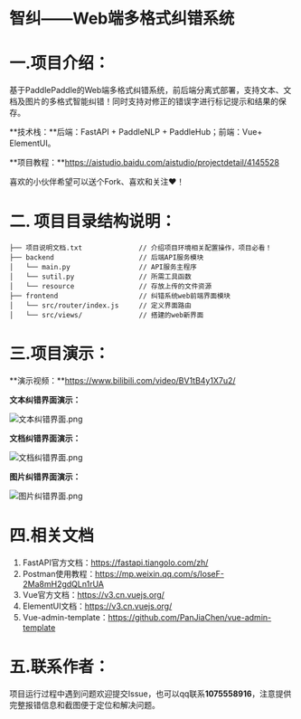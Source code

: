# 智纠——Web端多格式纠错系统

# 一.项目介绍：

​    基于PaddlePaddle的Web端多格式纠错系统，前后端分离式部署，支持文本、文档及图片的多格式智能纠错！同时支持对修正的错误字进行标记提示和结果的保存。

**技术栈：**后端：FastAPI + PaddleNLP + PaddleHub；前端：Vue+ ElementUI。

**项目教程：**https://aistudio.baidu.com/aistudio/projectdetail/4145528

喜欢的小伙伴希望可以送个Fork、喜欢和关注❤！

# 二.  项目目录结构说明：

```
├── 项目说明文档.txt              // 介绍项目环境相关配置操作，项目必看！
├── backend                     // 后端API服务模块
│   └── main.py                 // API服务主程序
│   └── sutil.py                // 所需工具函数
│   └── resource                // 存放上传的文件资源
├── frontend                    // 纠错系统web前端界面模块
│   └── src/router/index.js     // 定义界面路由
│   └── src/views/              // 搭建的web新界面
```

# 三.项目演示：

**演示视频：**https://www.bilibili.com/video/BV1tB4y1X7u2/

**文本纠错界面演示：**

![文本纠错界面.png](https://ai-studio-static-online.cdn.bcebos.com/fbe2584b7b2b40a2b0044659079d711513fae861682f4214aff18b792b9e7093)

**文档纠错界面演示：**

![文档纠错界面.png](https://ai-studio-static-online.cdn.bcebos.com/5f75f48b94d042d880ef3888ef8efeda390fb9c9110644368760eda47f7fa8a9)

**图片纠错界面演示：**

![图片纠错界面.png](https://ai-studio-static-online.cdn.bcebos.com/b802a4ff09d342a3b800d0217ad32f644ae647ed522743d9b65d3f5565b384af)

# 四.相关文档

1. FastAPI官方文档：https://fastapi.tiangolo.com/zh/
2. Postman使用教程：https://mp.weixin.qq.com/s/IoseF-2Ma8mH2gdQLn1rUA
3. Vue官方文档：https://v3.cn.vuejs.org/
4. ElementUI文档：https://v3.cn.vuejs.org/
5. Vue-admin-template：https://github.com/PanJiaChen/vue-admin-template

# 五.联系作者：
​     项目运行过程中遇到问题欢迎提交Issue，也可以qq联系**1075558916**，注意提供完整报错信息和截图便于定位和解决问题。